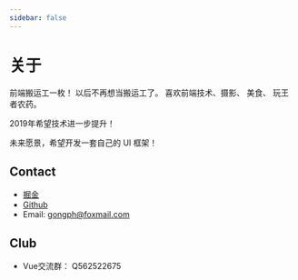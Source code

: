 ```yaml
---
sidebar: false
---
```


# 关于

前端搬运工一枚！ 以后不再想当搬运工了。 喜欢前端技术、摄影、 美食、 玩王者农药。 

2019年希望技术进一步提升！

未来愿景，希望开发一套自己的 UI 框架！

## Contact

- [掘金](https://juejin.im/user/57beefb6efa631005a9edd7c)
- [Github](https://github.com/gongph)
- Email: gongph@foxmail.com

## Club

- Vue交流群： Q562522675